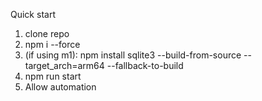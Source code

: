 
Quick start
1. clone repo
2. npm i --force
3. (if using m1): npm install sqlite3 --build-from-source --target_arch=arm64 --fallback-to-build
4. npm run start
5. Allow automation